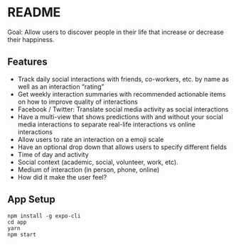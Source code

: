 # README

Goal: Allow users to discover people in their life that increase or decrease their happiness.

## Features

- Track daily social interactions with friends, co-workers, etc. by name as well as an interaction “rating”
- Get weekly interaction summaries  with recommended actionable items on how to improve quality of interactions
- Facebook / Twitter: Translate social media activity as social interactions
- Have a multi-view that shows predictions with and without your social media interactions to separate real-life interactions vs online interactions
- Allow users to rate an interaction on a emoji scale
- Have an optional drop down that allows users to specify different fields
- Time of day and activity
- Social context (academic, social, volunteer, work, etc).
- Medium of interaction (in person, phone, online)
- How did it make the user feel?


## App Setup

```
npm install -g expo-cli
cd app
yarn
npm start
```
